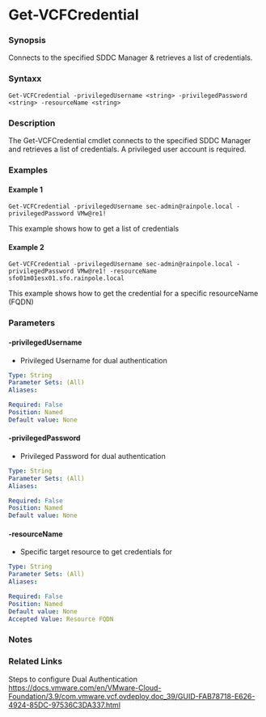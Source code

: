 # Get-VCFCredential

### Synopsis
Connects to the specified SDDC Manager & retrieves a list of credentials.

### Syntaxx
```
Get-VCFCredential -privilegedUsername <string> -privilegedPassword <string> -resourceName <string>
```

### Description
The Get-VCFCredential cmdlet connects to the specified SDDC Manager and retrieves a list of credentials. A privileged user account is required.


### Examples
#### Example 1
```
Get-VCFCredential -privilegedUsername sec-admin@rainpole.local -privilegedPassword VMw@re1!
```
This example shows how to get a list of credentials

#### Example 2
```
Get-VCFCredential -privilegedUsername sec-admin@rainpole.local -privilegedPassword VMw@re1! -resourceName sfo01m01esx01.sfo.rainpole.local
```
This example shows how to get the credential for a specific resourceName (FQDN)

### Parameters

#### -privilegedUsername
- Privileged Username for dual authentication

```yaml
Type: String
Parameter Sets: (All)
Aliases:

Required: False
Position: Named
Default value: None
```

#### -privilegedPassword
- Privileged Password for dual authentication

```yaml
Type: String
Parameter Sets: (All)
Aliases:

Required: False
Position: Named
Default value: None
```

#### -resourceName
- Specific target resource to get credentials for

```yaml
Type: String
Parameter Sets: (All)
Aliases:

Required: False
Position: Named
Default value: None
Accepted Value: Resource FQDN
```

### Notes

### Related Links
Steps to configure Dual Authentication https://docs.vmware.com/en/VMware-Cloud-Foundation/3.9/com.vmware.vcf.ovdeploy.doc_39/GUID-FAB78718-E626-4924-85DC-97536C3DA337.html
